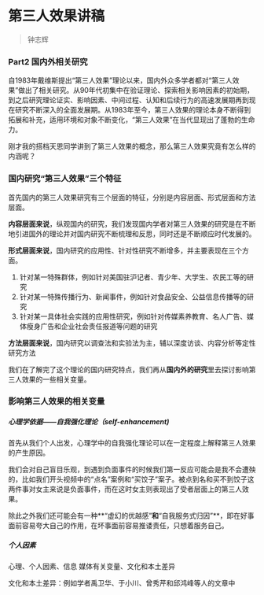 # 第三人效果讲稿

> 钟志辉

### Part2 国内外相关研究

自1983年戴维斯提出“第三人效果”理论以来，国内外众多学者都对“第三人效果”做出了相关研究。从90年代初集中在验证理论、探索相关影响因素的初始期，到之后研究理论证实、影响因素、中间过程、认知和后续行为的高速发展期再到现在研究不断深入的全面发展期。从1983年至今，第三人效果的理论本身不断得到拓展和补充，适用环境和对象不断变化，“第三人效果”在当代显现出了蓬勃的生命力。


刚才我的搭档天恩同学讲到了第三人效果的概念，那么第三人效果究竟有怎么样的内涵呢？
### 国内研究“第三人效果”三个特征

首先国内的第三人效果研究有三个层面的特征，分别是内容层面、形式层面和方法层面。

**内容层面来说**，纵观国内的研究，我们发现国内学者对第三人效果的研究是在不断地引进国外的理论并对国内研究不断梳理和反思，同时还是不断顺应时代发展的。

**形式层面来说**，国内研究的应用性、针对性研究不断增多，并主要表现在三个方面。

1. 针对某一特殊群体，例如针对美国驻沪记者、青少年、大学生、农民工等的研究
2. 针对某一特殊传播行为、新闻事件，例如针对食品安全、公益信息传播等的研究
3. 针对某一具体社会实践的应用性研究，例如针对传媒素养教育、名人广告、媒体瘦身广告和企业社会责任报道等问题的研究

**方法层面来说**，国内研究以调查法和实验法为主，辅以深度访谈、内容分析等定性研究方法

我们在了解完了这个理论的国内研究特点，我们再从**国内外的研究**里去探讨影响第三人效果的一些相关变量。

### 影响第三人效果的相关变量

##### 心理学依据——自我强化理论（self-enhancement)

首先从我们个人出发，心理学中的自我强化理论可以在一定程度上解释第三人效果的产生原因。

我们会对自己盲目乐观，到遇到负面事件的时候我们第一反应可能会是我不会遭殃的，比如我们开头视频中的“点名”案例和“买饺子”案子。被点到名和买不到饺子这两件事对女主来说是负面事件，而在这时女主则表现出了受者层面上的第三人效果。

除此之外我们还可能会有一种**“虚幻的优越感”**和**“自我服务式归因”**，即在好事面前容易夸大自己的作用，在坏事面前容易推诿责任，只想着服务自己。

##### 个人因素

心理、个人因素、信息 媒体有关变量、文化和本土差异

文化和本土差异：例如学者禹卫华、于小川、曾秀芹和邱鸿峰等人的文章中